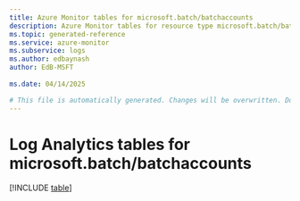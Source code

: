 ```yaml
---
title: Azure Monitor tables for microsoft.batch/batchaccounts
description: Azure Monitor tables for resource type microsoft.batch/batchaccounts
ms.topic: generated-reference
ms.service: azure-monitor
ms.subservice: logs
ms.author: edbaynash
author: EdB-MSFT
   
ms.date: 04/14/2025

# This file is automatically generated. Changes will be overwritten. Do not change this file directly.
---
```


# Log Analytics tables for microsoft.batch/batchaccounts  

[!INCLUDE [table](~/reusable-content/ce-skilling/azure/includes/azure-monitor/reference/tables/microsoft-batch_batchaccounts-include.md)]

